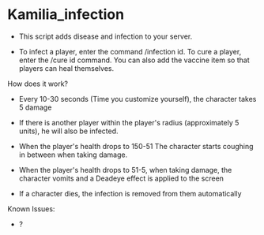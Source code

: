 # Kamilia_infection

- This script adds disease and infection to your server.

- To infect a player, enter the command /infection id. To cure a player, enter the /cure id command. You can also add the vaccine item so that players can heal themselves.

How does it work? 
- Every 10-30 seconds (Time you customize yourself), the character takes 5 damage
- If there is another player within the player's radius (approximately 5 units), he will also be infected.
- When the player's health drops to 150-51 The character starts coughing in between when taking damage.
- When the player's health drops to 51-5, when taking damage, the character vomits and a Deadeye effect is applied to the screen

- If a character dies, the infection is removed from them automatically

Known Issues: 
- ?

